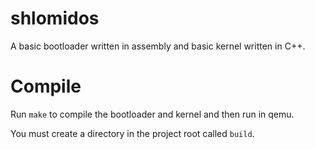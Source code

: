 # shlomidos

A basic bootloader written in assembly and basic kernel written in C++.

# Compile

Run `make` to compile the bootloader and kernel and then run in qemu.

You must create a directory in the project root called `build`.

